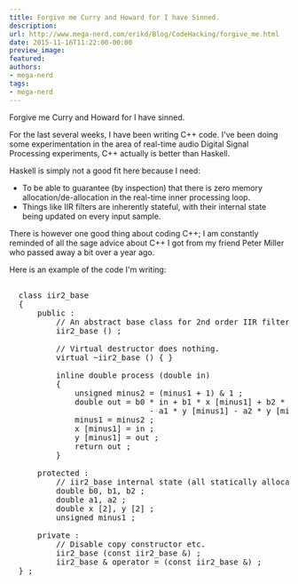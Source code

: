 ```yaml
---
title: Forgive me Curry and Howard for I have Sinned.
description:
url: http://www.mega-nerd.com/erikd/Blog/CodeHacking/forgive_me.html
date: 2015-11-16T11:22:00-00:00
preview_image:
featured:
authors:
- mega-nerd
tags:
- mega-nerd
---
```




<p>
Forgive me Curry and Howard for I have sinned.
</p>

<p>
For the last several weeks, I have been writing C++ code.
I've been doing some experimentation in the area of real-time audio Digital
Signal Processing experiments, C++ actually is better than Haskell.
</p>

<p>
Haskell is simply not a good fit here because I need:
</p>

<ul>
<li> To be able to guarantee (by inspection) that there is zero memory
	allocation/de-allocation in the real-time inner processing loop. </li>
<li> Things like IIR filters are inherently stateful, with their internal state
	being updated on every input sample.</li>
</ul>

<p>
There is however one good thing about coding C++; I am constantly reminded of
all the sage advice about C++ I got from my friend Peter Miller who passed
away a bit over a year ago.
</p>

<p>
Here is an example of the code I'm writing:
</p>

<pre class="code">

  class iir2_base
  {
      public :
          // An abstract base class for 2nd order IIR filters.
          iir2_base () ;

          // Virtual destructor does nothing.
          virtual ~iir2_base () { }

          inline double process (double in)
          {
              unsigned minus2 = (minus1 + 1) &amp; 1 ;
              double out = b0 * in + b1 * x [minus1] + b2 * x [minus2]
                              - a1 * y [minus1] - a2 * y [minus2] ;
              minus1 = minus2 ;
              x [minus1] = in ;
              y [minus1] = out ;
              return out ;
          }

      protected :
          // iir2_base internal state (all statically allocated).
          double b0, b1, b2 ;
          double a1, a2 ;
          double x [2], y [2] ;
          unsigned minus1 ;

      private :
          // Disable copy constructor etc.
          iir2_base (const iir2_base &amp;) ;
          iir2_base &amp; operator = (const iir2_base &amp;) ;
  } ;

</pre>


